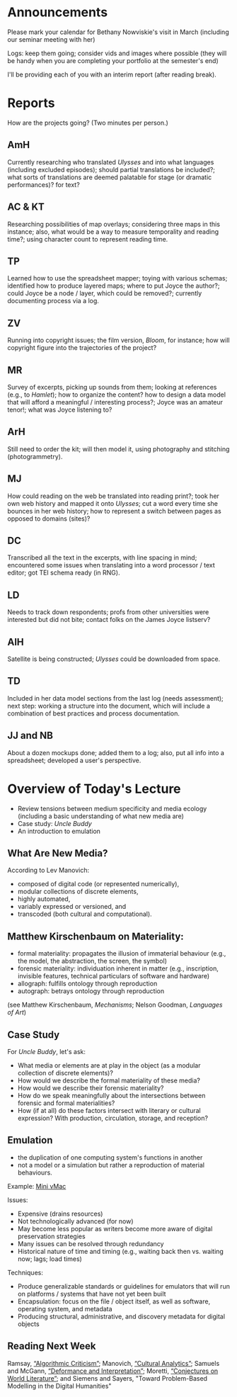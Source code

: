 # Announcements 

Please mark your calendar for Bethany Nowviskie's visit in March (including our seminar meeting with her)

Logs: keep them going; consider vids and images where possible (they will be handy when you are completing your portfolio at the semester's end) 

I'll be providing each of you with an interim report (after reading break). 

# Reports

How are the projects going? (Two minutes per person.)

## AmH

Currently researching who translated *Ulysses* and into what languages (including excluded episodes); should partial translations be included?; what sorts of translations are deemed palatable for stage (or dramatic performances)? for text? 

## AC & KT

Researching possibilities of map overlays; considering three maps in this instance; also, what would be a way to measure temporality and reading time?; using character count to represent reading time. 

## TP

Learned how to use the spreadsheet mapper; toying with various schemas; identified how to produce layered maps; where to put Joyce the author?; could Joyce be a node / layer, which could be removed?; currently documenting process via a log.

## ZV 

Running into copyright issues; the film version, *Bloom*, for instance; how will copyright figure into the trajectories of the project? 

## MR

Survey of excerpts, picking up sounds from them; looking at references (e.g., to *Hamlet*); how to organize the content? how to design a data model that will afford a meaningful / interesting process?; Joyce was an amateur tenor!; what was Joyce listening to? 

## ArH 

Still need to order the kit; will then model it, using photography and stitching (photogrammetry).

## MJ 

How could reading on the web be translated into reading print?; took her own web history and mapped it onto *Ulysses*; cut a word every time she bounces in her web history; how to represent a switch between pages as opposed to domains (sites)? 

## DC 

Transcribed all the text in the excerpts, with line spacing in mind; encountered some issues when translating into a word processor / text editor; got TEI schema ready (in RNG).

## LD

Needs to track down respondents; profs from other universities were interested but did not bite; contact folks on the James Joyce listserv? 

## AlH 

Satellite is being constructed; *Ulysses* could be downloaded from space.

## TD 

Included in her data model sections from the last log (needs assessment); next step: working a structure into the document, which will include a combination of best practices and process documentation.

## JJ and NB

About a dozen mockups done; added them to a log; also, put all info into a spreadsheet; developed a user's perspective.  

# Overview of Today's Lecture 

* Review tensions between medium specificity and media ecology (including a basic understanding of what new media are)
* Case study: *Uncle Buddy*
* An introduction to emulation 

## What Are New Media? 

According to Lev Manovich: 

* composed of digital code (or represented numerically), 
* modular collections of discrete elements, 
* highly automated, 
* variably expressed or versioned, and 
* transcoded (both cultural and computational).  

## Matthew Kirschenbaum on Materiality: 

* formal materiality: propagates the illusion of immaterial behaviour (e.g., the model, the abstraction, the screen, the symbol) 
* forensic materiality: individuation inherent in matter (e.g., inscription, invisible features, technical particulars of software and hardware) 
* allograph: fulfills ontology through reproduction 
* autograph: betrays ontology through reproduction 

(see Matthew Kirschenbaum, *Mechanisms*; Nelson Goodman, *Languages of Art*) 

## Case Study

For *Uncle Buddy*, let's ask: 

* What media or elements are at play in the object (as a modular collection of discrete elements)? 
* How would we describe the formal materiality of these media? 
* How would we describe their forensic materiality? 
* How do we speak meaningfully about the intersections between forensic and formal materialities? 
* How (if at all) do these factors intersect with literary or cultural expression? With production, circulation, storage, and reception?

## Emulation 

* the duplication of one computing system's functions in another
* not a model or a simulation but rather a reproduction of material behaviours.  

Example: [Mini vMac](http://minivmac.sourceforge.net/) 

Issues: 

* Expensive (drains resources)
* Not technologically advanced (for now) 
* May become less popular as writers become more aware of digital preservation strategies 
* Many issues can be resolved through redundancy 
* Historical nature of time and timing (e.g., waiting back then vs. waiting now; lags; load times) 

Techniques: 

* Produce generalizable standards or guidelines for emulators that will run on platforms / systems that have not yet been built 
* Encapsulation: focus on the file / object itself, as well as software, operating system, and metadata 
* Producing structural, administrative, and discovery metadata for digital objects 

## Reading Next Week 

Ramsay, [“Algorithmic Criticism”](http://www.digitalhumanities.org/companion/view?docId=blackwell/9781405148641/9781405148641.xml&chunk.id=ss1-6-7); Manovich, [“Cultural Analytics”](http://www.manovich.net/cultural_analytics.pdf); Samuels and McGann, [“Deformance and Interpretation”](http://muse.jhu.edu/journals/new_literary_history/v030/30.1mcgann.html); Moretti, [“Conjectures on World Literature”](http://newleftreview.org/II/1/franco-moretti-conjectures-on-world-literature); and Siemens and Sayers, "Toward Problem-Based Modelling in the Digital Humanities"



